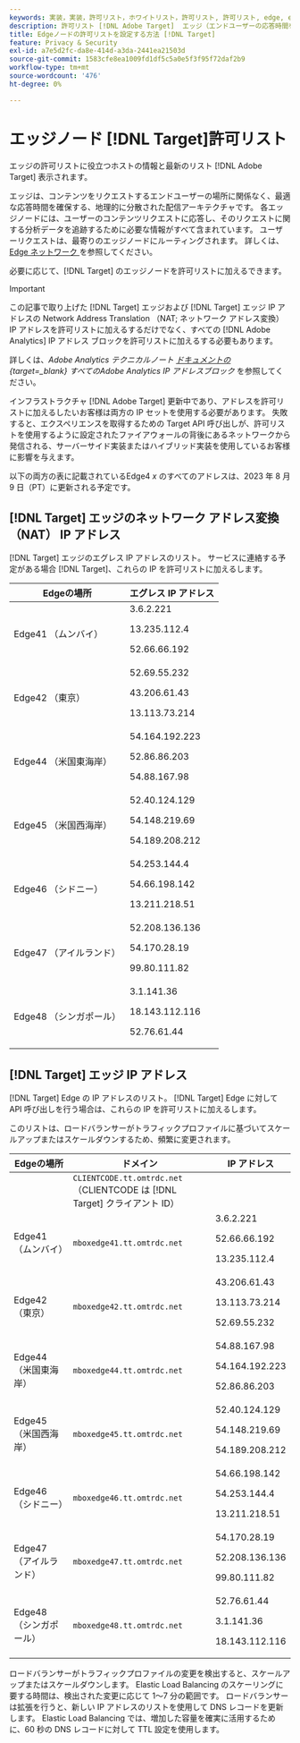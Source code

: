 ```yaml
---
keywords: 実装，実装，許可リスト，ホワイトリスト，許可リスト, 許可リスト, edge, edge, $9
description: 許可リスト [!DNL Adobe Target]  エッジ（エンドユーザーの応答時間を最適化する地理的に分散されたサービングノード）に役立つホストのリストを表示します。
title: Edgeノードの許可リストを設定する方法 [!DNL Target]
feature: Privacy & Security
exl-id: a7e5d2fc-da8e-414d-a3da-2441ea21503d
source-git-commit: 1583cfe8ea1009fd1df5c5a0e5f3f95f72daf2b9
workflow-type: tm+mt
source-wordcount: '476'
ht-degree: 0%

---
```


# エッジノード [!DNL Target]許可リスト

エッジの許可リストに役立つホストの情報と最新のリスト [!DNL Adobe Target] 表示されます。

エッジは、コンテンツをリクエストするエンドユーザーの場所に関係なく、最適な応答時間を確保する、地理的に分散された配信アーキテクチャです。 各エッジノードには、ユーザーのコンテンツリクエストに応答し、そのリクエストに関する分析データを追跡するために必要な情報がすべて含まれています。 ユーザーリクエストは、最寄りのエッジノードにルーティングされます。 詳しくは、[Edge ネットワーク ](https://experienceleague.adobe.com/docs/target/using/introduction/how-target-works.html?lang=ja#concept_0AE2ED8E9DE64288A8B30FCBF1040934) を参照してください。

必要に応じて、[!DNL Target] のエッジノードを許可リストに加えるできます。

>[!IMPORTANT]
>
>この記事で取り上げた [!DNL Target] エッジおよび [!DNL Target] エッジ IP アドレスの Network Address Translation （NAT; ネットワーク アドレス変換） IP アドレスを許可リストに加えるするだけでなく、すべての [!DNL Adobe Analytics] IP アドレス ブロックを許可リストに加えるする必要もあります。
>
>詳しくは、*Adobe Analytics テクニカルノート [ ドキュメントの ](https://experienceleague.adobe.com/docs/analytics/technotes/ip-addresses.html?lang=ja#all-adobe-analytics-ip-address-blocks){target=_blank} すべてのAdobe Analytics IP アドレスブロック* を参照してください。
>
>インフラストラクチャ [!DNL Adobe Target] 更新中であり、アドレスを許可リストに加えるしたいお客様は両方の IP セットを使用する必要があります。 失敗すると、エクスペリエンスを取得するための Target API 呼び出しが、許可リストを使用するように設定されたファイアウォールの背後にあるネットワークから発信される、サーバーサイド実装またはハイブリッド実装を使用しているお客様に影響を与えます。
>
>以下の両方の表に記載されているEdge4 *x* のすべてのアドレスは、2023 年 8 月 9 日（PT）に更新される予定です。

## [!DNL Target] エッジのネットワーク アドレス変換（NAT） IP アドレス

[!DNL Target] エッジのエグレス IP アドレスのリスト。 サービスに連絡する予定がある場合 [!DNL Target]、これらの IP を許可リストに加えるします。

| Edgeの場所 | エグレス IP アドレス |
| --- | --- |
| Edge41 （ムンバイ） | 3.6.2.221<P>13.235.112.4 <P>52.66.66.192 |
| Edge42 （東京） | 52.69.55.232<P>43.206.61.43 <P>13.113.73.214 |
| Edge44 （米国東海岸） | 54.164.192.223<P>52.86.86.203 <P>54.88.167.98 |
| Edge45 （米国西海岸） | 52.40.124.129<P>54.148.219.69 <P>54.189.208.212 |
| Edge46 （シドニー） | 54.253.144.4<P>54.66.198.142 <P>13.211.218.51 |
| Edge47 （アイルランド） | 52.208.136.136<P>54.170.28.19 <P>99.80.111.82 |
| Edge48 （シンガポール） | 3.1.141.36<P>18.143.112.116 <P>52.76.61.44 |

## [!DNL Target] エッジ IP アドレス

[!DNL Target] Edge の IP アドレスのリスト。 [!DNL Target] Edge に対して API 呼び出しを行う場合は、これらの IP を許可リストに加えるします。

このリストは、ロードバランサーがトラフィックプロファイルに基づいてスケールアップまたはスケールダウンするため、頻繁に変更されます。

| Edgeの場所 | ドメイン | IP アドレス |
| --- | --- | --- |
|  | `CLIENTCODE.tt.omtrdc.net`<br /> （CLIENTCODE は [!DNL Target] クライアント ID） |  |
| Edge41 （ムンバイ） | `mboxedge41.tt.omtrdc.net` | 3.6.2.221<P>52.66.66.192<P>13.235.112.4 |
| Edge42 （東京） | `mboxedge42.tt.omtrdc.net` | 43.206.61.43<P>13.113.73.214<P>52.69.55.232 |
| Edge44 （米国東海岸） | `mboxedge44.tt.omtrdc.net` | 54.88.167.98<P>54.164.192.223<P>52.86.86.203 |
| Edge45 （米国西海岸） | `mboxedge45.tt.omtrdc.net` | 52.40.124.129<P>54.148.219.69<P>54.189.208.212 |
| Edge46 （シドニー） | `mboxedge46.tt.omtrdc.net` | 54.66.198.142<P>54.253.144.4<P>13.211.218.51 |
| Edge47 （アイルランド） | `mboxedge47.tt.omtrdc.net` | 54.170.28.19<P>52.208.136.136<P>99.80.111.82 |
| Edge48 （シンガポール） | `mboxedge48.tt.omtrdc.net` | 52.76.61.44<P>3.1.141.36<P>18.143.112.116 |

ロードバランサーがトラフィックプロファイルの変更を検出すると、スケールアップまたはスケールダウンします。 Elastic Load Balancing のスケーリングに要する時間は、検出された変更に応じて 1～7 分の範囲です。 ロードバランサーは拡張を行うと、新しい IP アドレスのリストを使用して DNS レコードを更新します。 Elastic Load Balancing では、増加した容量を確実に活用するために、60 秒の DNS レコードに対して TTL 設定を使用します。

